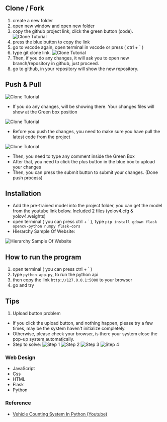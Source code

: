 ## Clone / Fork
1. create a new folder
2. open new window and open new folder
3. copy the github project link, click the green button (code).
![Clone Tutorial](https://github.com/Tgc020202/VehicleCountSystem/blob/main/images/ReadMeImages/GithubCloneTutorialImage1.jpg)
4. press the blue button to copy the link
5. go to vscode again, open terminal in vscode or  press ( ctrl + ` )
6. type git clone link.
![Clone Tutorial](https://github.com/Tgc020202/VehicleCountSystem/blob/main/images/ReadMeImages/GithubCloneTutorialImage2.jpg)
7. Then, if you do any changes, it will ask you to open new branch/repository in github, just proceed.
8. go to github, in your repository will show the new repository.


## Push & Pull
![Clone Tutorial](https://github.com/Tgc020202/VehicleCountSystem/blob/main/images/ReadMeImages/GithubCloneTutorialImage3.jpg)
+ If you do any changes, will be showing there. Your changes files will show at the Green box position


![Clone Tutorial](https://github.com/Tgc020202/VehicleCountSystem/blob/main/images/ReadMeImages/GithubCloneTutorialImage5.jpg)
+ Before you push the changes, you need to make sure you have pull the latest code from the project


![Clone Tutorial](https://github.com/Tgc020202/VehicleCountSystem/blob/main/images/ReadMeImages/GithubCloneTutorialImage4.jpg)
+ Then, you need to type any comment inside the Green Box
+ After that, you need to click the plus button in the blue box to upload your changes
+ Then, you can press the submit button to submit your changes. (Done push process)


## Installation
- Add the pre-trained model into the project folder, you can get the model from the youtube link below. Included 2 files (yolov4.cfg & yolov4.weights)
- open terminal ( you can press ctrl + \` ), type `pip install gdown flask opencv-python numpy flask-cors`
- Hierarchy Sample Of Website:

![Hierarchy Sample Of Website](https://github.com/Tgc020202/VehicleCountSystem/blob/main/images/ReadMeImages/HirachySample.jpg)


## How to run the program
1. open terminal ( you can press ctrl + \` )
2. type `python app.py`, to run the python api
3. then copy the link `http://127.0.0.1:5000` to your browser
4. go and try


## Tips
1. Upload button problem
+ If you click the upload button, and nothing happen, please try a few times, may be the system haven't initialize completely.
+ Otherwise, please check your browser, is there your system close the pop-up system automatically.
+ Step to solve:
![Step 1](https://github.com/Tgc020202/VehicleCountSystem/blob/main/images/ReadMeImages/ProblemFixImage1.jpg)
![Step 2](https://github.com/Tgc020202/VehicleCountSystem/blob/main/images/ReadMeImages/ProblemFixImage2.jpg)
![Step 3](https://github.com/Tgc020202/VehicleCountSystem/blob/main/images/ReadMeImages/ProblemFixImage3.jpg)
![Step 4](https://github.com/Tgc020202/VehicleCountSystem/blob/main/images/ReadMeImages/ProblemFixImage4.jpg)

### Web Design
- JavaScript
- Css
- HTML
- Flask
- Python

### Reference
- [Vehicle Counting System In Python (Youtube)](https://www.youtube.com/watch?v=h1XhllUAA6c)
